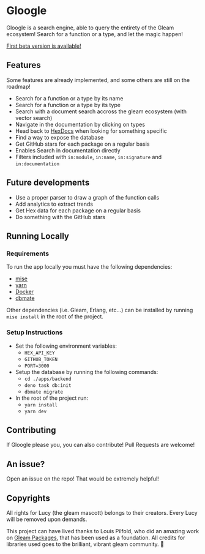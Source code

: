 # Gloogle

Gloogle is a search engine, able to query the entirety of the Gleam ecosystem!
Search for a function or a type, and let the magic happen!

[First beta version is available!](https://gloogle.run)

## Features

Some features are already implemented, and some others are still on the roadmap!

- Search for a function or a type by its name
- Search for a function or a type by its type
- Search with a document search accross the gleam ecosystem (with vector search)
- Navigate in the documentation by clicking on types
- Head back to [HexDocs](https://hexdocs.pm) when looking for something specific
- Find a way to expose the database
- Get GitHub stars for each package on a regular basis
- Enables Search in documentation directly
- Filters included with `in:module`, `in:name`, `in:signature` and
  `in:documentation`

## Future developments

- Use a proper parser to draw a graph of the function calls
- Add analytics to extract trends
- Get Hex data for each package on a regular basis
- Do something with the GitHub stars

<!-- Is it really useful? -->
<!-- - Implements a full-mirror of hex, in case hex is down (because we can, so why not) -->
<!-- - Add a way to visualise a package directly -->

## Running Locally

### Requirements

To run the app locally you must have the following dependencies:

- [mise](https://mise.jdx.dev)
- [yarn](https://yarnpkg.com)
- [Docker](https://www.docker.comv)
- [dbmate](https://github.com/amacneil/dbmate)

Other dependencies (i.e. Gleam, Erlang, etc...) can be installed by running `mise install` in the root of the project.

### Setup Instructions

- Set the following environment variables:
  - `HEX_API_KEY`
  - `GITHUB_TOKEN`
  - `PORT=3000`
- Setup the database by running the following commands:
  - `cd ./apps/backend`
  - `deno task db:init`
  - `dbmate migrate`
- In the root of the project run:
  - `yarn install`
  - `yarn dev`

## Contributing

If Gloogle please you, you can also contribute! Pull Requests are welcome!

## An issue?

Open an issue on the repo! That would be extremely helpful!

## Copyrights

All rights for Lucy (the gleam mascott) belongs to their creators. Every Lucy
will be removed upon demands.

This project can have lived thanks to Louis Pilfold, who did an amazing work on
[Gleam Packages](https://github.com/gleam-lang/packages), that has been used as
a foundation. All credits for libraries used goes to the brilliant, vibrant
gleam community. 💜
